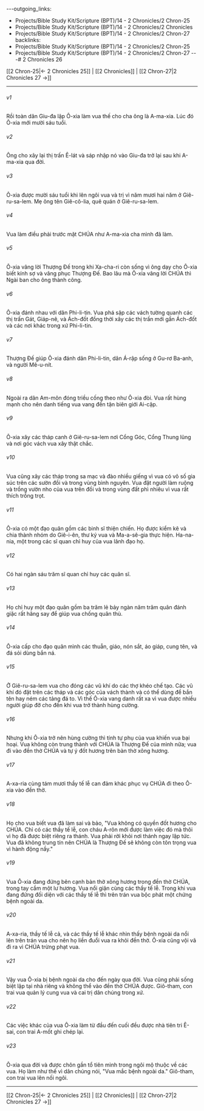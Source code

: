 ---outgoing_links:
  - Projects/Bible Study Kit/Scripture (BPT)/14 - 2 Chronicles/2 Chron-25
  - Projects/Bible Study Kit/Scripture (BPT)/14 - 2 Chronicles/2 Chronicles
  - Projects/Bible Study Kit/Scripture (BPT)/14 - 2 Chronicles/2 Chron-27
backlinks:
  - Projects/Bible Study Kit/Scripture (BPT)/14 - 2 Chronicles/2 Chron-25
  - Projects/Bible Study Kit/Scripture (BPT)/14 - 2 Chronicles/2 Chron-27
---# 2 Chronicles 26

[[2 Chron-25|← 2 Chronicles 25]] | [[2 Chronicles]] | [[2 Chron-27|2 Chronicles 27 →]]
***



###### v1 
Rồi toàn dân Giu-đa lập Ô-xia làm vua thế cho cha ông là A-ma-xia. Lúc đó Ô-xia mới mười sáu tuổi. 

###### v2 
Ông cho xây lại thị trấn Ê-lát và sáp nhập nó vào Giu-đa trở lại sau khi A-ma-xia qua đời. 

###### v3 
Ô-xia được mười sáu tuổi khi lên ngôi vua và trị vì năm mươi hai năm ở Giê-ru-sa-lem. Mẹ ông tên Giê-cô-lia, quê quán ở Giê-ru-sa-lem. 

###### v4 
Vua làm điều phải trước mặt CHÚA như A-ma-xia cha mình đã làm. 

###### v5 
Ô-xia vâng lời Thượng Đế trong khi Xa-cha-ri còn sống vì ông dạy cho Ô-xia biết kính sợ và vâng phục Thượng Đế. Bao lâu mà Ô-xia vâng lời CHÚA thì Ngài ban cho ông thành công. 

###### v6 
Ô-xia đánh nhau với dân Phi-li-tin. Vua phá sập các vách tường quanh các thị trấn Gát, Giáp-nê, và Ách-đốt đồng thời xây các thị trấn mới gần Ách-đốt và các nơi khác trong xứ Phi-li-tin. 

###### v7 
Thượng Đế giúp Ô-xia đánh dân Phi-li-tin, dân Á-rập sống ở Gu-rơ Ba-anh, và người Mê-u-nít. 

###### v8 
Ngoài ra dân Am-môn đóng triều cống theo như Ô-xia đòi. Vua rất hùng mạnh cho nên danh tiếng vua vang đến tận biên giới Ai-cập. 

###### v9 
Ô-xia xây các tháp canh ở Giê-ru-sa-lem nơi Cổng Góc, Cổng Thung lũng và nơi góc vách vua xây thật chắc. 

###### v10 
Vua cũng xây các tháp trong sa mạc và đào nhiều giếng vì vua có vô số gia súc trên các sườn đồi và trong vùng bình nguyên. Vua đặt người làm ruộng và trồng vườn nho của vua trên đồi và trong vùng đất phì nhiêu vì vua rất thích trồng trọt. 

###### v11 
Ô-xia có một đạo quân gồm các binh sĩ thiện chiến. Họ được kiểm kê và chia thành nhóm do Giê-i-ên, thư ký vua và Ma-a-sê-gia thực hiện. Ha-na-nia, một trong các sĩ quan chỉ huy của vua lãnh đạo họ. 

###### v12 
Có hai ngàn sáu trăm sĩ quan chỉ huy các quân sĩ. 

###### v13 
Họ chỉ huy một đạo quân gồm ba trăm lẻ bảy ngàn năm trăm quân đánh giặc rất hăng say để giúp vua chống quân thù. 

###### v14 
Ô-xia cấp cho đạo quân mình các thuẫn, giáo, nón sắt, áo giáp, cung tên, và đá sỏi dùng bắn ná. 

###### v15 
Ở Giê-ru-sa-lem vua cho đóng các vũ khí do các thợ khéo chế tạo. Các vũ khí đó đặt trên các tháp và các góc của vách thành và có thể dùng để bắn tên hay ném các tảng đá to. Vì thế Ô-xia vang danh rất xa vì vua được nhiều người giúp đỡ cho đến khi vua trở thành hùng cường. 

###### v16 
Nhưng khi Ô-xia trở nên hùng cường thì tính tự phụ của vua khiến vua bại hoại. Vua không còn trung thành với CHÚA là Thượng Đế của mình nữa; vua đi vào đền thờ CHÚA và tự ý đốt hương trên bàn thờ xông hương. 

###### v17 
A-xa-ria cùng tám mươi thầy tế lễ can đảm khác phục vụ CHÚA đi theo Ô-xia vào đền thờ. 

###### v18 
Họ cho vua biết vua đã làm sai và bảo, "Vua không có quyền đốt hương cho CHÚA. Chỉ có các thầy tế lễ, con cháu A-rôn mới được làm việc đó mà thôi vì họ đã được biệt riêng ra thánh. Vua phải rời khỏi nơi thánh ngay lập tức. Vua đã không trung tín nên CHÚA là Thượng Đế sẽ không còn tôn trọng vua vì hành động nầy." 

###### v19 
Vua Ô-xia đang đứng bên cạnh bàn thờ xông hương trong đền thờ CHÚA, trong tay cầm một lư hương. Vua nổi giận cùng các thầy tế lễ. Trong khi vua đang đứng đối diện với các thầy tế lễ thì trên trán vua bộc phát một chứng bệnh ngoài da. 

###### v20 
A-xa-ria, thầy tế lễ cả, và các thầy tế lễ khác nhìn thấy bệnh ngoài da nổi lên trên trán vua cho nên họ liền đuổi vua ra khỏi đền thờ. Ô-xia cũng vội vã đi ra vì CHÚA trừng phạt vua. 

###### v21 
Vậy vua Ô-xia bị bệnh ngoài da cho đến ngày qua đời. Vua cũng phải sống biệt lập tại nhà riêng và không thể vào đền thờ CHÚA được. Giô-tham, con trai vua quản lý cung vua và cai trị dân chúng trong xứ. 

###### v22 
Các việc khác của vua Ô-xia làm từ đầu đến cuối đều được nhà tiên tri Ê-sai, con trai A-mốt ghi chép lại. 

###### v23 
Ô-xia qua đời và được chôn gần tổ tiên mình trong ngôi mộ thuộc về các vua. Họ làm như thế vì dân chúng nói, "Vua mắc bệnh ngoài da." Giô-tham, con trai vua lên nối ngôi.

***
[[2 Chron-25|← 2 Chronicles 25]] | [[2 Chronicles]] | [[2 Chron-27|2 Chronicles 27 →]]
